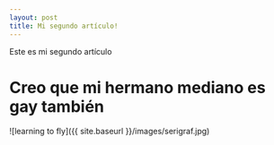 ```yaml
---
layout: post
title: Mi segundo artículo!
---
```


Este es mi segundo artículo

# Creo que mi hermano mediano es gay también

![learning to fly]({{ site.baseurl }}/images/serigraf.jpg)
